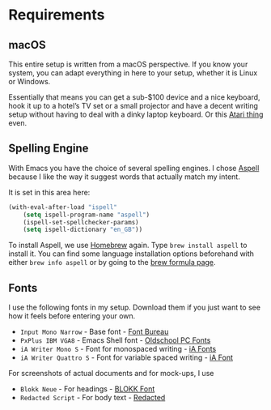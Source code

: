 # Requirements

## macOS

This entire setup is written from a macOS perspective. If you know your system, you can adapt everything in here to your setup, whether it is Linux or Windows.

Essentially that means you can get a sub-$100 device and a nice keyboard, hook it up to a hotel’s TV set or a small projector and have a decent writing setup without having to deal with a dinky laptop keyboard. Or this [Atari thing](https://atarivcs.com) even. 


## Spelling Engine

With Emacs you have the choice of several spelling engines. I chose [Aspell](http://aspell.net) because I like the way it suggest words that actually match my intent.

It is set in this area here:

```lisp
(with-eval-after-load "ispell"
	(setq ispell-program-name "aspell")
	(ispell-set-spellchecker-params)
	(setq ispell-dictionary "en_GB"))
```

To install Aspell, we use [Homebrew](https://brew.sh) again. Type `brew install aspell` to install it. You can find some language installation options beforehand with either `brew info aspell` or by going to the [brew formula page](https://formulae.brew.sh/formula/aspell). 


## Fonts

I use the following fonts in my setup. Download them if you just want to see how it feels before entering your own.

- `Input Mono Narrow` - Base font - [Font Bureau](http://input.fontbureau.com)
- `PxPlus IBM VGA8` - Emacs Shell font - [Oldschool PC Fonts](https://int10h.org/oldschool-pc-fonts/fontlist/)
- `iA Writer Mono S` - Font for monospaced writing - [iA Fonts](https://github.com/iaolo/iA-Fonts)
- `iA Writer Quattro S` - Font for variable spaced writing - [iA Font](https://github.com/iaolo/iA-Fonts)

For screenshots of actual documents and for mock-ups, I use

- `Blokk Neue` - For headings - [BLOKK Font](http://www.blokkfont.com)
- `Redacted Script` - For body text - [Redacted](https://github.com/christiannaths/Redacted-Font)
